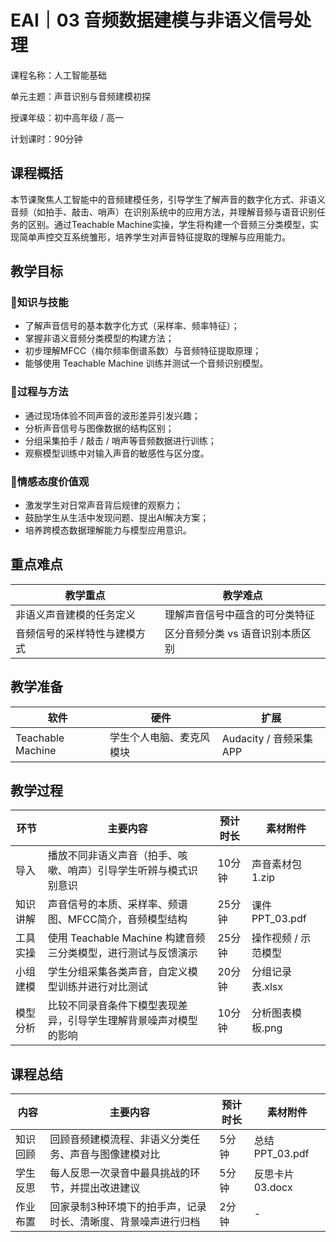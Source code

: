 # EAI｜03 音频数据建模与非语义信号处理

课程名称：人工智能基础 

单元主题：声音识别与音频建模初探 

授课年级：初中高年级 / 高一 

计划课时：90分钟

## 课程概括

本节课聚焦人工智能中的音频建模任务，引导学生了解声音的数字化方式、非语义音频（如拍手、敲击、哨声）在识别系统中的应用方法，并理解音频与语音识别任务的区别。通过Teachable Machine实操，学生将构建一个音频三分类模型，实现简单声控交互系统雏形，培养学生对声音特征提取的理解与应用能力。

## 教学目标

### 🎯知识与技能

- 了解声音信号的基本数字化方式（采样率、频率特征）；
- 掌握非语义音频分类模型的构建方法；
- 初步理解MFCC（梅尔频率倒谱系数）与音频特征提取原理；
- 能够使用 Teachable Machine 训练并测试一个音频识别模型。

### 🎯过程与方法

- 通过现场体验不同声音的波形差异引发兴趣；
- 分析声音信号与图像数据的结构区别；
- 分组采集拍手 / 敲击 / 哨声等音频数据进行训练；
- 观察模型训练中对输入声音的敏感性与区分度。

### 🎯情感态度价值观

- 激发学生对日常声音背后规律的观察力；
- 鼓励学生从生活中发现问题、提出AI解决方案；
- 培养跨模态数据理解能力与模型应用意识。

## 重点难点

| 教学重点                     | 教学难点                         |
| ---------------------------- | -------------------------------- |
| 非语义声音建模的任务定义     | 理解声音信号中蕴含的可分类特征   |
| 音频信号的采样特性与建模方式 | 区分音频分类 vs 语音识别本质区别 |

## 教学准备

| 软件              | 硬件                     | 扩展                   |
| ----------------- | ------------------------ | ---------------------- |
| Teachable Machine | 学生个人电脑、麦克风模块 | Audacity / 音频采集APP |

## 教学过程

| 环节     | 主要内容                                                     | 预计时长 | 素材附件            |
| -------- | ------------------------------------------------------------ | -------- | ------------------- |
| 导入     | 播放不同非语义声音（拍手、咳嗽、哨声）引导学生听辨与模式识别意识 | 10分钟   | 声音素材包1.zip     |
| 知识讲解 | 声音信号的本质、采样率、频谱图、MFCC简介，音频模型结构       | 25分钟   | 课件PPT_03.pdf      |
| 工具实操 | 使用 Teachable Machine 构建音频三分类模型，进行测试与反馈演示 | 25分钟   | 操作视频 / 示范模型 |
| 小组建模 | 学生分组采集各类声音，自定义模型训练并进行对比测试           | 20分钟   | 分组记录表.xlsx     |
| 模型分析 | 比较不同录音条件下模型表现差异，引导学生理解背景噪声对模型的影响 | 10分钟   | 分析图表模板.png    |

## 课程总结

| 内容     | 主要内容                                                     | 预计时长 | 素材附件        |
| -------- | ------------------------------------------------------------ | -------- | --------------- |
| 知识回顾 | 回顾音频建模流程、非语义分类任务、声音与图像建模对比         | 5分钟    | 总结PPT_03.pdf  |
| 学生反思 | 每人反思一次录音中最具挑战的环节，并提出改进建议             | 5分钟    | 反思卡片03.docx |
| 作业布置 | 回家录制3种环境下的拍手声，记录时长、清晰度、背景噪声进行归档 | 2分钟    | -               |